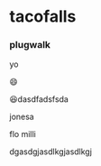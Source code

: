 # tacofalls

### plugwalk

yo

:smile: 

:satisfied:dasdfadsfsda

jonesa

flo milli

dgasdgjasdlkgjasdlkgj
